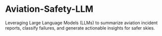# Aviation-Safety-LLM
 Leveraging Large Language Models (LLMs) to summarize aviation incident reports, classify failures, and generate actionable insights for safer skies.